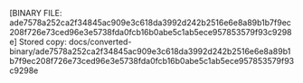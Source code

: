 [BINARY FILE: ade7578a252ca2f34845ac909e3c618da3992d242b2516e6e8a89b1b7f9ec208f726e73ced96e3e5738fda0fcb16b0abe5c1ab5ece957853579f93c9298e]
Stored copy: docs/converted-binary/ade7578a252ca2f34845ac909e3c618da3992d242b2516e6e8a89b1b7f9ec208f726e73ced96e3e5738fda0fcb16b0abe5c1ab5ece957853579f93c9298e
